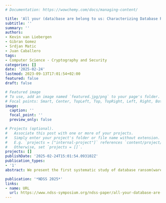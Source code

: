 ```yaml
---
# Documentation: https://wowchemy.com/docs/managing-content/

title: 'All your (data)base are belong to us: Characterizing Database Ransom(ware) Attacks'
subtitle: ''
summary: ''
authors:
- Kevin van Liebergen
- Gibran Gomez
- Srdjan Matic
- Juan Caballero
tags:
- Computer Science - Cryptography and Security
categories: []
date: '2025-02-24'
lastmod: 2023-09-13T17:01:54+02:00
featured: false
draft: false

# Featured image
# To use, add an image named `featured.jpg/png` to your page's folder.
# Focal points: Smart, Center, TopLeft, Top, TopRight, Left, Right, BottomLeft, Bottom, BottomRight.
image:
  caption: ''
  focal_point: ''
  preview_only: false

# Projects (optional).
#   Associate this post with one or more of your projects.
#   Simply enter your project's folder or file name without extension.
#   E.g. `projects = ["internal-project"]` references `content/project/deep-learning/index.md`.
#   Otherwise, set `projects = []`.
projects: []
publishDate: '2025-02-24T15:01:54.093102Z'
publication_types:
- '1'
abstract: We present the first systematic study of database ransom(ware) attacks, a class of attacks where attackers scan for database servers, log in by leveraging the lack of authentication or weak credentials, drop the database contents, and demand a ransom to return the deleted data. We examine 23,736 ransom notes collected from 60,427 compromised database servers over three years, and set up database honeypots to obtain a first-hand view of current attacks. Database ransom(ware) attacks are prevalent with 6K newly infected servers in March 2024, a 60% increase over a year earlier. Our honeypots get infected in 14 hours since they are connected to the Internet. Weak authentication issues are two orders of magnitude more frequent on Elasticsearch servers compared to MySQL servers due to slow adoption of the latest Elasticsearch versions. To analyze who is behind database ransom(ware) attacks we implement a clustering approach that first identifies campaigns using the similarity of the ransom notes text. Then, it determines which campaigns are run by the same group by leveraging indicator reuse and information from the Bitcoin blockchain. For each group, it computes properties such as the number of compromised servers, the lifetime, the revenue, and the indicators used. Our approach identifies that the 60,427 database servers are victims of 91 campaigns run by 32 groups. It uncovers a dominant group responsible for 76% of the infected servers and 90% of the financial impact. We find links between the dominant group, a nation-state, and a previous attack on Git repositories.

publication: '*NDSS 2025*'
links:
- name: URL
  url: https://www.ndss-symposium.org/ndss-paper/all-your-database-are-belong-to-us-characterizing-database-ransomware-attacks/
---
```

